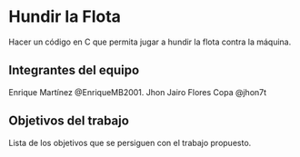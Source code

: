 # Hundir la Flota

Hacer un código en C que permita jugar a hundir la flota contra la máquina.

## Integrantes del equipo

Enrique Martínez @EnriqueMB2001.
Jhon Jairo Flores Copa @jhon7t


## Objetivos del trabajo

Lista de los objetivos que se persiguen con el trabajo propuesto.
